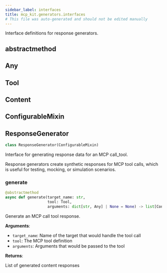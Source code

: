 ```yaml
---
sidebar_label: interfaces
title: mcp_kit.generators.interfaces
# This file was auto-generated and should not be edited manually
---
```


Interface definitions for response generators.

## abstractmethod

## Any

## Tool

## Content

## ConfigurableMixin

## ResponseGenerator

```python
class ResponseGenerator(ConfigurableMixin)
```

Interface for generating response data for an MCP call_tool.

Response generators create synthetic responses for MCP tool calls,
which is useful for testing, mocking, or simulation scenarios.

### generate

```python
@abstractmethod
async def generate(target_name: str,
                   tool: Tool,
                   arguments: dict[str, Any] | None = None) -> list[Content]
```

Generate an MCP call tool response.

**Arguments**:

- `target_name`: Name of the target that would handle the tool call
- `tool`: The MCP tool definition
- `arguments`: Arguments that would be passed to the tool

**Returns**:

List of generated content responses

